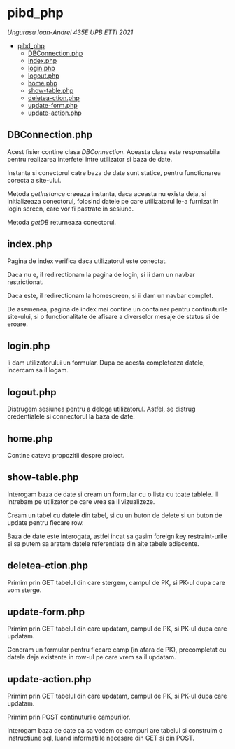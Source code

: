 # pibd_php
*Ungurasu Ioan-Andrei 435E UPB ETTI 2021*

- [pibd_php](#pibd-php)
    * [DBConnection.php](#dbconnectionphp)
    * [index.php](#indexphp)
    * [login.php](#loginphp)
    * [logout.php](#logoutphp)
    * [home.php](#homephp)
    * [show-table.php](#show-tablephp)
    * [deletea-ction.php](#deletea-ctionphp)
    * [update-form.php](#update-formphp)
    * [update-action.php](#update-actionphp)

## DBConnection.php
Acest fisier contine clasa *DBConnection*. Aceasta clasa este responsabila pentru realizarea interfetei intre utilizator si baza de date.

Instanta si conectorul catre baza de date sunt statice, pentru functionarea corecta a site-ului.

Metoda *getInstance* creeaza instanta, daca aceasta nu exista deja, si initializeaza conectorul, folosind datele pe care utilizatorul le-a furnizat in login screen, care vor fi pastrate in sesiune.

Metoda *getDB* returneaza conectorul.

## index.php
Pagina de index verifica daca utilizatorul este conectat.

Daca nu e, il redirectionam la pagina de login, si ii dam un navbar restrictionat.

Daca este, il redirectionam la homescreen, si ii dam un navbar complet.

De asemenea, pagina de index mai contine un container pentru continuturile site-ului, si o functionalitate de afisare a diverselor mesaje de status si de eroare.

## login.php

Ii dam utilizatorului un formular. Dupa ce acesta completeaza datele, incercam sa il logam.

## logout.php

Distrugem sesiunea pentru a deloga utilizatorul. Astfel, se distrug credentialele si connectorul la baza de date.

## home.php

Contine cateva propozitii despre proiect.

## show-table.php

Interogam baza de date si cream un formular cu o lista cu toate tablele. Il intrebam pe utilizator pe care vrea sa il vizualizeze.

Cream un tabel cu datele din tabel, si cu un buton de delete si un buton de update pentru fiecare row.

Baza de date este interogata, astfel incat sa gasim foreign key restraint-urile si sa putem sa aratam datele referentiate din alte tabele adiacente.

## deletea-ction.php

Primim prin GET tabelul din care stergem, campul de PK, si PK-ul dupa care vom sterge.

## update-form.php

Primim prin GET tabelul din care updatam, campul de PK, si PK-ul dupa care updatam.

Generam un formular pentru fiecare camp (in afara de PK), precompletat cu datele deja existente in row-ul pe care vrem sa il updatam.

## update-action.php

Primim prin GET tabelul din care updatam, campul de PK, si PK-ul dupa care updatam.

Primim prin POST continuturile campurilor.

Interogam baza de date ca sa vedem ce campuri are tabelul si construim o instructiune sql, luand informatiile necesare din GET si din POST.
